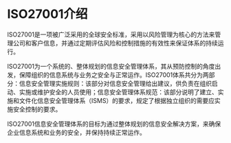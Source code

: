 # ISO27001介绍

ISO27001是一项被广泛采用的全球安全标准，采用以风险管理为核心的方法来管理公司和客户信息，并通过定期评估风险和控制措施的有效性来保证体系的持续运行。

ISO27001为一个系统的、整体规划的信息安全管理体系，其从预防控制的角度出发，保障组织的信息系统与业务之安全与正常运作。ISO27001体系共分为两部分：信息安全管理实施规则：该部分对信息安全管理给出建议，供负责在组织启动、实施或维护安全的人员使用；信息安全管理体系规范：该部分说明了建立、实施和文件化信息安全管理体系（ISMS）的要求，规定了根据独立组织的需要应实施安全控制的要求。

ISO27001信息安全管理体系的目标为通过整体规划的信息安全解决方案，来确保企业信息系统和业务的安全，并保持持续正常运作。